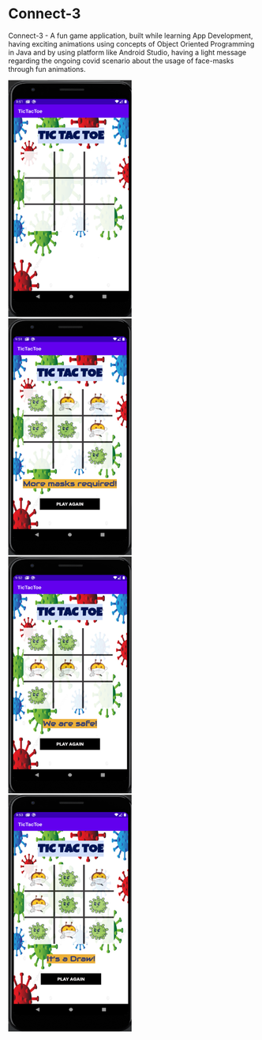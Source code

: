 # Connect-3
Connect-3 - A fun game application, built while learning App Development, having exciting animations using concepts of Object Oriented Programming in Java and by using platform like Android Studio, having a light message regarding the ongoing covid scenario about the usage of face-masks through fun animations.

<img src="Screenshots/1.png" alt="Connect-3 1" width="250" height="480"/> &nbsp; &nbsp; <img src="Screenshots/2.png" alt="Connect-3 2" width="250" height="480"/> <br>
<img src="Screenshots/3.png" alt="Connect-3 3" width="250" height="480"/> &nbsp; &nbsp; <img src="Screenshots/4.png" alt="Connect-3 4" width="250" height="480"/> 
